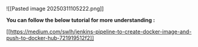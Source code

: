 

![[Pasted image 20250311105222.png]]



**You can follow the below tutorial for more understanding :** 

[[https://medium.com/swlh/jenkins-pipeline-to-create-docker-image-and-push-to-docker-hub-721919512f2]]




